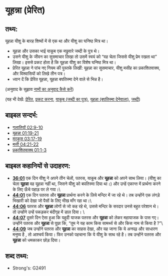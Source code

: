 # यूहन्ना (प्रेरित) #

## तथ्य: ##

यूहन्ना यीशु के बारह शिष्यों में से एक था और यीशु का घनिष्ठ मित्र था। 

* यूहन्ना और उसका भाई याकूब एक मछुवारे जब्दी के पुत्र थे।
* उसने यीशु के जीवन का सुसमाचार लिखा तो उसमें स्वयं को “वह चेला जिससे यीशु प्रेम रखता था” लिखा। इससे प्रकट होता है कि यूहन्ना यीशु का विशेष घनिष्ठ मित्र था।
* प्रेरित यूहन्ना ने पांच नए नियम की पुस्तके लिखीं: यूहन्ना का सुसमाचार, यीशु मसीह का प्रकाशितवाक्य, और विश्वासियों को लिखे तीन पत्र।
* ध्यान दें कि प्रेरित यूहन्ना, यूहन्ना बपतिस्मा देने वाले से भिन्न है।

(अनुवाद के सुझाव [नामों का अनुवाद कैसे करें](rc://hi/ta/man/translate/translate-names))

(यह भी देखें: [प्रेरित](../kt/apostle.md), [प्रकट करना](../kt/reveal.md), [याकूब (जब्दी का पुत्र)](../names/jamessonofzebedee.md), [यूहन्ना (बपतिस्मा देनेवाला)](../names/johnthebaptist.md), [जब्दी](../names/zebedee.md))

## बाइबल सन्दर्भ: ##

* [गलातियों 02:9-10](rc://hi/tn/help/gal/02/09)
* [यूहन्ना 01:19-21](rc://hi/tn/help/jhn/01/19)
* [मरकुस 03:17-19](rc://hi/tn/help/mrk/03/17)
* [मत्ती 04:21-22](rc://hi/tn/help/mat/04/21)
* [प्रकाशितवाक्य 01:1-3](rc://hi/tn/help/rev/01/01)

## बाइबल कहानियों से उदाहरण: ##

* __[36:01](rc://hi/tn/help/obs/36/01)__ एक दिन यीशु ने अपने तीन चेलों, पतरस, याकूब और __यूहन्ना__ को अपने साथ लिया। (यीशु का चेला __यूहन्ना__ वह यूहन्ना नहीं था, जिसने यीशु को बपतिस्मा दिया था।) और उन्हें एकान्त में प्रार्थना करने के लिए ऊँचे पहाड़ पर ले गया।\\
* __[44:01](rc://hi/tn/help/obs/44/01)__ एक दिन पतरस और __यूहन्ना__ प्रार्थना करने के लिये मन्दिर में जा रहे थे। तब उन्होंने एक लंगड़े भिखारी को देखा जो पैसों के लिए भीख माँग रहा था।\\
* __[44:06](rc://hi/tn/help/obs/44/06)__ पतरस और __यूहन्ना__ लोगों से जो कह रहे थे, उससे मन्दिर के सरदार उनसे बहुत परेशान थे। तो उन्होंने उन्हें पकड़कर बंदीगृह में डाल दिया। \\
* __[44:07](rc://hi/tn/help/obs/44/07)__ दूसरे दिन ऐसा हुआ कि यहूदी याजक पतरस और __यूहन्ना__ को लेकर महायाजक के पास गए। उन्होंने पतरस और __यूहन्ना__ से पूछा कि, “तुम ने यह काम किस सामर्थ्य से और किस नाम से किया है ?”\\
* __[44:09](rc://hi/tn/help/obs/44/09)__ जब उन्होंने पतरस और __यूहन्ना__ का साहस देखा, और यह जाना कि ये अनपढ़ और साधारण मनुष्य है , तो आश्चर्य किया। फिर उनको पहचाना कि ये यीशु के साथ रहे है। तब उन्होंने पतरस और __यूहन्ना__ को धमकाकर छोड़ दिया।

## शब्द तथ्य: ##

* Strong's: G2491
